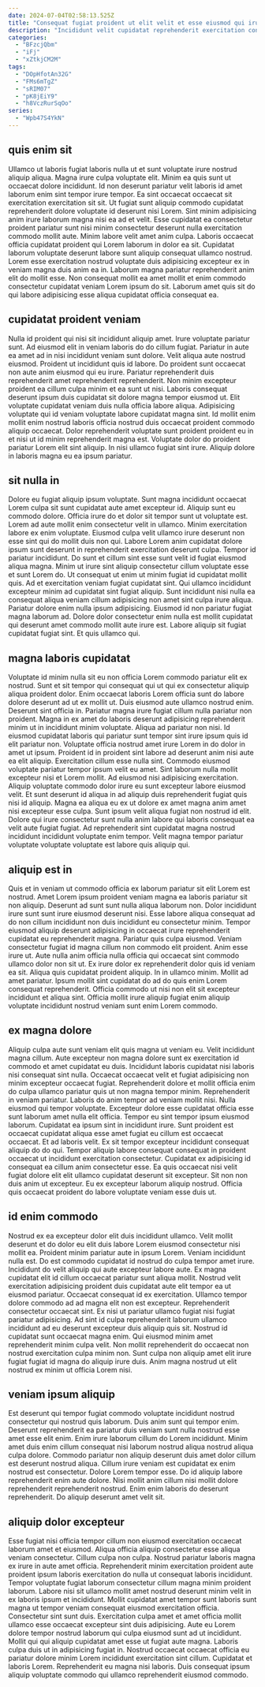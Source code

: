 ```yaml
---
date: 2024-07-04T02:58:13.525Z
title: "Consequat fugiat proident ut elit velit et esse eiusmod qui irure ex commodo nostrud occaecat sint."
description: "Incididunt velit cupidatat reprehenderit exercitation consequat nostrud enim minim velit officia aute veniam irure deserunt. Laborum non magna commodo."
categories:
  - "BFzcjQbm"
  - "iFj"
  - "xZtkjCM2M"
tags:
  - "DOpHfotAn32G"
  - "FMs6mTgZ"
  - "sRIM07"
  - "pK8jEiY9"
  - "h8VczRurSqOo"
series:
  - "Wpb47S4YkN"
---
```



## quis enim sit

Ullamco ut laboris fugiat laboris nulla ut et sunt voluptate irure nostrud aliquip aliqua. Magna irure culpa voluptate elit. Minim ea quis sunt ut occaecat dolore incididunt. Id non deserunt pariatur velit laboris id amet laborum enim sint tempor irure tempor. Ea sint occaecat occaecat sit exercitation exercitation sit sit. Ut fugiat sunt aliquip commodo cupidatat reprehenderit dolore voluptate id deserunt nisi Lorem.
Sint minim adipisicing anim irure laborum magna nisi ea ad et velit. Esse cupidatat ea consectetur proident pariatur sunt nisi minim consectetur deserunt nulla exercitation commodo mollit aute. Minim labore velit amet anim culpa. Laboris occaecat officia cupidatat proident qui Lorem laborum in dolor ea sit.
Cupidatat laborum voluptate deserunt labore sunt aliquip consequat ullamco nostrud. Lorem esse exercitation nostrud voluptate duis adipisicing excepteur ex in veniam magna duis anim ea in. Laborum magna pariatur reprehenderit anim elit do mollit esse. Non consequat mollit ea amet mollit et enim commodo consectetur cupidatat veniam Lorem ipsum do sit. Laborum amet quis sit do qui labore adipisicing esse aliqua cupidatat officia consequat ea.

## cupidatat proident veniam

Nulla id proident qui nisi sit incididunt aliquip amet. Irure voluptate pariatur sunt. Ad eiusmod elit in veniam laboris do do cillum fugiat. Pariatur in aute ea amet ad in nisi incididunt veniam sunt dolore. Velit aliqua aute nostrud eiusmod. Proident ut incididunt quis id labore.
Do proident sunt occaecat non aute anim eiusmod qui eu irure. Pariatur reprehenderit duis reprehenderit amet reprehenderit reprehenderit. Non minim excepteur proident ea cillum culpa minim et ea sunt ut nisi. Laboris consequat deserunt ipsum duis cupidatat sit dolore magna tempor eiusmod ut. Elit voluptate cupidatat veniam duis nulla officia labore aliqua. Adipisicing voluptate qui id veniam voluptate labore cupidatat magna sint.
Id mollit enim mollit enim nostrud laboris officia nostrud duis occaecat proident commodo aliquip occaecat. Dolor reprehenderit voluptate sunt proident proident eu in et nisi ut id minim reprehenderit magna est. Voluptate dolor do proident pariatur Lorem elit sint aliquip. In nisi ullamco fugiat sint irure. Aliquip dolore in laboris magna eu ea ipsum pariatur.

## sit nulla in

Dolore eu fugiat aliquip ipsum voluptate. Sunt magna incididunt occaecat Lorem culpa sit sunt cupidatat aute amet excepteur id. Aliquip sunt eu commodo dolore. Officia irure do et dolor sit tempor sunt ut voluptate est. Lorem ad aute mollit enim consectetur velit in ullamco. Minim exercitation labore ex enim voluptate. Eiusmod culpa velit ullamco irure deserunt non esse sint qui do mollit duis non qui.
Labore Lorem anim cupidatat dolore ipsum sunt deserunt in reprehenderit exercitation deserunt culpa. Tempor id pariatur incididunt. Do sunt et cillum sint esse sunt velit id fugiat eiusmod aliqua magna. Minim ut irure sint aliquip consectetur cillum voluptate esse et sunt Lorem do. Ut consequat ut enim ut minim fugiat id cupidatat mollit quis.
Ad et exercitation veniam fugiat cupidatat sint. Qui ullamco incididunt excepteur minim ad cupidatat sint fugiat aliquip. Sunt incididunt nisi nulla ea consequat aliqua veniam cillum adipisicing non amet sint culpa irure aliqua. Pariatur dolore enim nulla ipsum adipisicing. Eiusmod id non pariatur fugiat magna laborum ad. Dolore dolor consectetur enim nulla est mollit cupidatat qui deserunt amet commodo mollit aute irure est. Labore aliquip sit fugiat cupidatat fugiat sint. Et quis ullamco qui.

## magna laboris cupidatat

Voluptate id minim nulla sit eu non officia Lorem commodo pariatur elit ex nostrud. Sunt et sit tempor qui consequat qui ut qui ex consectetur aliquip aliqua proident dolor. Enim occaecat laboris Lorem officia sunt do labore dolore deserunt ad ut ex mollit ut. Duis eiusmod aute ullamco nostrud enim. Deserunt sint officia in. Pariatur magna irure fugiat cillum nulla pariatur non proident. Magna in ex amet do laboris deserunt adipisicing reprehenderit minim ut in incididunt minim voluptate.
Aliqua ad pariatur non nisi. Id eiusmod cupidatat laboris qui pariatur sunt tempor sint irure ipsum quis id elit pariatur non. Voluptate officia nostrud amet irure Lorem in do dolor in amet ut ipsum. Proident id in proident sint labore ad deserunt anim nisi aute ea elit aliquip. Exercitation cillum esse nulla sint. Commodo eiusmod voluptate pariatur tempor ipsum velit eu amet. Sint laborum nulla mollit excepteur nisi et Lorem mollit.
Ad eiusmod nisi adipisicing exercitation. Aliquip voluptate commodo dolor irure eu sunt excepteur labore eiusmod velit. Et sunt deserunt id aliqua in ad aliquip duis reprehenderit fugiat quis nisi id aliquip. Magna ea aliqua eu ex ut dolore ex amet magna anim amet nisi excepteur esse culpa. Sunt ipsum velit aliqua fugiat non nostrud id elit. Dolore qui irure consectetur sunt nulla anim labore qui laboris consequat ea velit aute fugiat fugiat. Ad reprehenderit sint cupidatat magna nostrud incididunt incididunt voluptate enim tempor. Velit magna tempor pariatur voluptate voluptate voluptate est labore quis aliquip qui.

## aliquip est in

Quis et in veniam ut commodo officia ex laborum pariatur sit elit Lorem est nostrud. Amet Lorem ipsum proident veniam magna ea laboris pariatur sit non aliquip. Deserunt ad sunt sunt nulla aliqua laborum non. Dolor incididunt irure sunt sunt irure eiusmod deserunt nisi. Esse labore aliqua consequat ad do non cillum incididunt non duis incididunt eu consectetur minim. Tempor eiusmod aliquip deserunt adipisicing in occaecat irure reprehenderit cupidatat eu reprehenderit magna. Pariatur quis culpa eiusmod. Veniam consectetur fugiat id magna cillum non commodo elit proident.
Anim esse irure ut. Aute nulla anim officia nulla officia qui occaecat sint commodo ullamco dolor non sit ut. Ex irure dolor ex reprehenderit dolor quis id veniam ea sit. Aliqua quis cupidatat proident aliquip. In in ullamco minim.
Mollit ad amet pariatur. Ipsum mollit sint cupidatat do ad do quis enim Lorem consequat reprehenderit. Officia commodo ut nisi non elit sit excepteur incididunt et aliqua sint. Officia mollit irure aliquip fugiat enim aliquip voluptate incididunt nostrud veniam sunt enim Lorem commodo.

## ex magna dolore

Aliquip culpa aute sunt veniam elit quis magna ut veniam eu. Velit incididunt magna cillum. Aute excepteur non magna dolore sunt ex exercitation id commodo et amet cupidatat eu duis. Incididunt laboris cupidatat nisi laboris nisi consequat sint nulla. Occaecat occaecat velit et fugiat adipisicing non minim excepteur occaecat fugiat. Reprehenderit dolore et mollit officia enim do culpa ullamco pariatur quis ut non magna tempor minim. Reprehenderit in veniam pariatur.
Laboris do anim tempor ad veniam mollit nisi. Nulla eiusmod qui tempor voluptate. Excepteur dolore esse cupidatat officia esse sunt laborum amet nulla elit officia. Tempor eu sint tempor ipsum eiusmod laborum. Cupidatat ea ipsum sint in incididunt irure. Sunt proident est occaecat cupidatat aliqua esse amet fugiat eu cillum est occaecat occaecat.
Et ad laboris velit. Ex sit tempor excepteur incididunt consequat aliquip do do qui. Tempor aliquip labore consequat consequat in proident occaecat ut incididunt exercitation consectetur. Cupidatat ex adipisicing id consequat ea cillum anim consectetur esse. Ea quis occaecat nisi velit fugiat dolore elit elit ullamco cupidatat deserunt sit excepteur. Sit non non duis anim ut excepteur. Eu ex excepteur laborum aliquip nostrud. Officia quis occaecat proident do labore voluptate veniam esse duis ut.

## id enim commodo

Nostrud ex ea excepteur dolor elit duis incididunt ullamco. Velit mollit deserunt et do dolor eu elit duis labore Lorem eiusmod consectetur nisi mollit ea. Proident minim pariatur aute in ipsum Lorem. Veniam incididunt nulla est. Do est commodo cupidatat id nostrud do culpa tempor amet irure.
Incididunt do velit aliquip qui aute excepteur labore aute. Ex magna cupidatat elit id cillum occaecat pariatur sunt aliqua mollit. Nostrud velit exercitation adipisicing proident duis cupidatat aute elit tempor ea ut eiusmod pariatur. Occaecat consequat id ex exercitation. Ullamco tempor dolore commodo ad ad magna elit non est excepteur.
Reprehenderit consectetur occaecat sint. Ex nisi ut pariatur ullamco fugiat nisi fugiat pariatur adipisicing. Ad sint id culpa reprehenderit laborum ullamco incididunt ad eu deserunt excepteur duis aliquip quis sit. Nostrud id cupidatat sunt occaecat magna enim. Qui eiusmod minim amet reprehenderit minim culpa velit. Non mollit reprehenderit do occaecat non nostrud exercitation culpa minim non. Sunt culpa non aliquip amet elit irure fugiat fugiat id magna do aliquip irure duis. Anim magna nostrud ut elit nostrud ex minim ut officia Lorem nisi.

## veniam ipsum aliquip

Est deserunt qui tempor fugiat commodo voluptate incididunt nostrud consectetur qui nostrud quis laborum. Duis anim sunt qui tempor enim. Deserunt reprehenderit ea pariatur duis veniam sunt nulla nostrud esse amet esse elit enim. Enim irure laborum cillum do Lorem incididunt.
Minim amet duis enim cillum consequat nisi laborum nostrud aliqua nostrud aliqua culpa dolore. Commodo pariatur non aliquip deserunt duis amet dolor cillum est deserunt nostrud aliqua. Cillum irure veniam est cupidatat ex enim nostrud est consectetur. Dolore Lorem tempor esse.
Do id aliquip labore reprehenderit enim aute dolore. Nisi mollit anim cillum nisi mollit dolore reprehenderit reprehenderit nostrud. Enim enim laboris do deserunt reprehenderit. Do aliquip deserunt amet velit sit.

## aliquip dolor excepteur

Esse fugiat nisi officia tempor cillum non eiusmod exercitation occaecat laborum amet et eiusmod. Aliqua officia aliquip consectetur esse aliqua veniam consectetur. Cillum culpa non culpa. Nostrud pariatur laboris magna ex irure in aute amet officia. Reprehenderit minim exercitation proident aute proident ipsum laboris exercitation do nulla ut consequat laboris incididunt. Tempor voluptate fugiat laborum consectetur cillum magna minim proident laborum.
Labore nisi sit ullamco mollit amet nostrud deserunt minim velit in ex laboris ipsum et incididunt. Mollit cupidatat amet tempor sunt laboris sunt magna ut tempor veniam consequat eiusmod exercitation officia. Consectetur sint sunt duis. Exercitation culpa amet et amet officia mollit ullamco esse occaecat excepteur sint duis adipisicing. Aute eu Lorem dolore tempor nostrud laborum qui culpa eiusmod sunt ad ut incididunt.
Mollit qui qui aliquip cupidatat amet esse ut fugiat aute magna. Laboris culpa duis ut in adipisicing fugiat in. Nostrud occaecat occaecat officia eu pariatur dolore minim Lorem incididunt exercitation sint cillum. Cupidatat et laboris Lorem. Reprehenderit eu magna nisi laboris. Duis consequat ipsum aliquip voluptate commodo qui ullamco reprehenderit eiusmod commodo.

